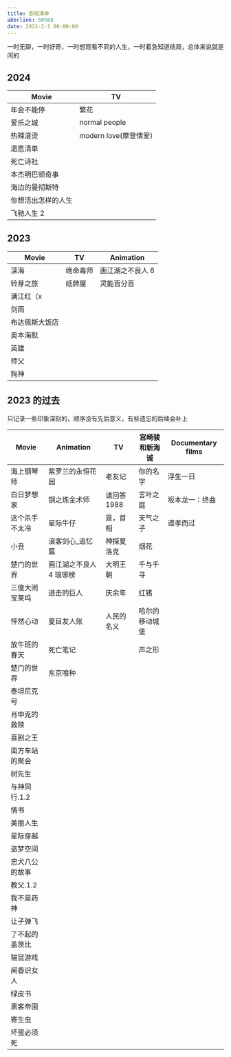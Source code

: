 ```yaml
---
title: 影视清单
abbrlink: 50588
date: 2021-2-1 00:00:00
---
```


一时无聊，一时好奇，一时想观看不同的人生，一时着急知道结局，总体来说就是闲的

## 2024

| Movie              | TV                    |
| ------------------ | --------------------- |
| 年会不能停         | 繁花                  |
| 爱乐之城           | normal people         |
| 热辣滚烫           | modern love(摩登情爱) |
| 遗愿清单           |                       |
| 死亡诗社           |                       |
| 本杰明巴顿奇事     |                       |
| 海边的曼彻斯特     |                       |
| 你想活出怎样的人生 |                       |
| 飞驰人生 2         |                       |

## 2023

| Movie          | TV       | Animation        |
| -------------- | -------- | ---------------- |
| 深海           | 绝命毒师 | 画江湖之不良人 6 |
| 铃芽之旅       | 纸牌屋   | 灵能百分百       |
| 满江红（x      |          |                  |
| 剑雨           |          |                  |
| 布达佩斯大饭店 |          |                  |
| 奥本海默       |          |                  |
| 英雄           |          |                  |
| 师父           |          |                  |
| 狗神           |          |                  |

## 2023 的过去

只记录一些印象深刻的，顺序没有先后意义，有些遗忘的后续会补上

| Movie          | Animation               | TV          | 宫崎骏和新海诚 | Documentary films |
| -------------- | ----------------------- | ----------- | -------------- | ----------------- |
| 海上钢琴师     | 紫罗兰的永恒花园        | 老友记      | 你的名字       | 浮生一日          |
| 白日梦想家     | 钢之炼金术师            | 请回答 1988 | 言叶之庭       | 坂本龙一：终曲    |
| 这个杀手不太冷 | 星际牛仔                | 是，首相    | 天气之子       | 遗孝而过          |
| 小丑           | 浪客剑心\_追忆篇        | 神探夏洛克  | 烟花           |                   |
| 楚门的世界     | 画江湖之不良人 4 琅琊榜 | 大明王朝    | 千与千寻       |                   |
| 三傻大闹宝莱坞 | 进击的巨人              | 庆余年      | 红猪           |                   |
| 怦然心动       | 夏目友人账              | 人民的名义  | 哈尔的移动城堡 |                   |
| 放牛班的春天   | 死亡笔记                |             | 声之形         |                   |
| 楚门的世界     | 东京喰种                |             |                |                   |
| 泰坦尼克号     |                         |             |                |
| 肖申克的救赎   |                         |             |                |
| 喜剧之王       |                         |             |                |
| 南方车站的聚会 |                         |             |                |
| 树先生         |                         |             |                |
| 与神同行.1.2   |                         |             |                |
| 情书           |                         |             |                |
| 美丽人生       |                         |             |                |
| 星际穿越       |                         |             |                |
| 盗梦空间       |                         |             |                |
| 忠犬八公的故事 |                         |             |                |
| 教父.1.2       |                         |             |                |
| 我不是药神     |                         |             |                |
| 让子弹飞       |                         |             |                |
| 了不起的盖茨比 |                         |             |                |
| 猫鼠游戏       |                         |             |                |
| 闻香识女人     |                         |             |                |
| 绿皮书         |                         |             |                |
| 黑客帝国       |                         |             |                |
| 寄生虫         |                         |             |                |
| 坏蛋必须死     |                         |             |                |
